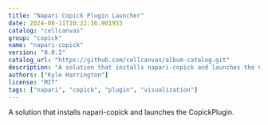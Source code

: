 ```yaml
---
title: "Napari Copick Plugin Launcher"
date: 2024-08-11T10:22:16.901955
catalog: "cellcanvas"
group: "copick"
name: "napari-copick"
version: "0.0.2"
catalog_url: "https://github.com/cellcanvas/album-catalog.git"
description: "A solution that installs napari-copick and launches the CopickPlugin."
authors: ["Kyle Harrington"]
license: "MIT"
tags: ["napari", "copick", "plugin", "visualization"]
---
```


A solution that installs napari-copick and launches the CopickPlugin.

